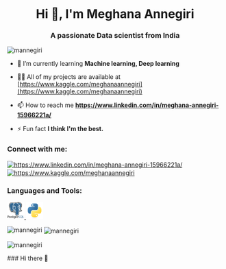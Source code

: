 <h1 align="center">Hi 👋, I'm Meghana Annegiri</h1>
<h3 align="center">A passionate Data scientist from India</h3>

<p align="left"> <img src="https://komarev.com/ghpvc/?username=mannegiri&label=Profile%20views&color=0e75b6&style=flat" alt="mannegiri" /> </p>

- 🌱 I’m currently learning **Machine learning, Deep learning**

- 👨‍💻 All of my projects are available at [https://www.kaggle.com/meghanaannegiri](https://www.kaggle.com/meghanaannegiri)

- 📫 How to reach me **https://www.linkedin.com/in/meghana-annegiri-15966221a/**

- ⚡ Fun fact **I think I'm the best.**

<h3 align="left">Connect with me:</h3>
<p align="left">
<a href="https://linkedin.com/in/https://www.linkedin.com/in/meghana-annegiri-15966221a/" target="blank"><img align="center" src="https://raw.githubusercontent.com/rahuldkjain/github-profile-readme-generator/master/src/images/icons/Social/linked-in-alt.svg" alt="https://www.linkedin.com/in/meghana-annegiri-15966221a/" height="30" width="40" /></a>
<a href="https://kaggle.com/https://www.kaggle.com/meghanaannegiri" target="blank"><img align="center" src="https://raw.githubusercontent.com/rahuldkjain/github-profile-readme-generator/master/src/images/icons/Social/kaggle.svg" alt="https://www.kaggle.com/meghanaannegiri" height="30" width="40" /></a>
</p>

<h3 align="left">Languages and Tools:</h3>
<p align="left"> <a href="https://www.postgresql.org" target="_blank" rel="noreferrer"> <img src="https://raw.githubusercontent.com/devicons/devicon/master/icons/postgresql/postgresql-original-wordmark.svg" alt="postgresql" width="40" height="40"/> </a> <a href="https://www.python.org" target="_blank" rel="noreferrer"> <img src="https://raw.githubusercontent.com/devicons/devicon/master/icons/python/python-original.svg" alt="python" width="40" height="40"/> </a> </p>

<p><img align="left" src="https://github-readme-stats.vercel.app/api/top-langs?username=mannegiri&show_icons=true&locale=en&layout=compact" alt="mannegiri" /></p>

<p>&nbsp;<img align="center" src="https://github-readme-stats.vercel.app/api?username=mannegiri&show_icons=true&locale=en" alt="mannegiri" /></p>

<p><img align="center" src="https://github-readme-streak-stats.herokuapp.com/?user=mannegiri&" alt="mannegiri" /></p>
### Hi there 👋

<!--
**Mannegiri/Mannegiri** is a ✨ _special_ ✨ repository because its `README.md` (this file) appears on your GitHub profile.

Here are some ideas to get you started:

- 🔭 I’m currently working on ...
- 🌱 I’m currently learning ...
- 👯 I’m looking to collaborate on ...
- 🤔 I’m looking for help with ...
- 💬 Ask me about ...
- 📫 How to reach me: ...
- 😄 Pronouns: ...
- ⚡ Fun fact: ...
-->
